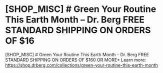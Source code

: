 # [SHOP_MISC] # Green Your Routine This Earth Month – Dr. Berg FREE STANDARD SHIPPING ON ORDERS OF $16

[SHOP_MISC] # Green Your Routine This Earth Month – Dr. Berg FREE STANDARD SHIPPING ON ORDERS OF $160 OR MORE\*
Learn more: https://shop.drberg.com/collections/green-your-routine-this-earth-month
